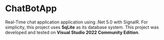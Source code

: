 # ChatBotApp

Real-Time chat application application using .Net 5.0 with SignalR. 
For simplicity, this project uses **SqLite** as its database system. 
This project was developed and tested on **Visual Studio 2022 Community Edition**.

